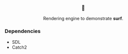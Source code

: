 <h3 align="center">🌊</h3>
<p align="center">Rendering engine to demonstrate <b>surf</b>.</p>

### Dependencies
* SDL
* Catch2